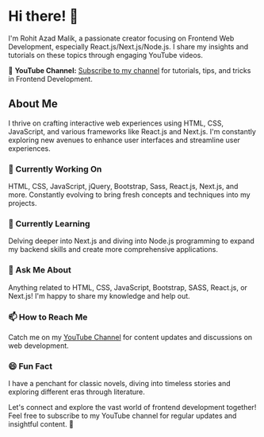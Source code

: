 # Hi there! 👋

I'm Rohit Azad Malik, a passionate creator focusing on Frontend Web Development, especially React.js/Next.js/Node.js. I share my insights and tutorials on these topics through engaging YouTube videos.

🎥 **YouTube Channel:** [Subscribe to my channel](https://youtube.com/@azadMalikRohit) for tutorials, tips, and tricks in Frontend Development.

## About Me
I thrive on crafting interactive web experiences using HTML, CSS, JavaScript, and various frameworks like React.js and Next.js. I'm constantly exploring new avenues to enhance user interfaces and streamline user experiences.

### 🔭 Currently Working On
HTML, CSS, JavaScript, jQuery, Bootstrap, Sass, React.js, Next.js, and more. Constantly evolving to bring fresh concepts and techniques into my projects.

### 🌱 Currently Learning
Delving deeper into Next.js and diving into Node.js programming to expand my backend skills and create more comprehensive applications.

### 💬 Ask Me About
Anything related to HTML, CSS, JavaScript, Bootstrap, SASS, React.js, or Next.js! I'm happy to share my knowledge and help out.

### 📫 How to Reach Me
Catch me on my [YouTube Channel](https://youtube.com/@azadMalikRohit) for content updates and discussions on web development.

### 😄 Fun Fact
I have a penchant for classic novels, diving into timeless stories and exploring different eras through literature.

Let's connect and explore the vast world of frontend development together! Feel free to subscribe to my YouTube channel for regular updates and insightful content. 🚀
